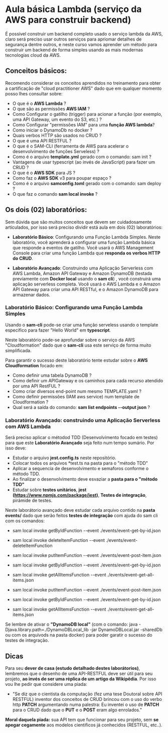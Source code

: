 # Aula básica Lambda (serviço da AWS para construir backend)

É possível construir um backend completo usado o serviço lambda da AWS, claro será preciso usar outros serviços para apriomar detalhes de segurança dentre outros, e neste curso vamos aprender um método para construir um backend de forma simples usando as mais modernas tecnologias cloud da AWS.

## Conceitos básicos:

Recomendo considerar os conceitos aprendidos no treinamento para obter a cartificação de "cloud practitioner AWS" dado que em qualquer momento posso lhes consultar sobre:
 * O que é o **AWS Lambda** ?
 * O que são as permissões **AWS IAM** ?
 * Como Configurar o gatilho (trigger) para acionar a função (por exemplo, uma API Gateway, um evento do S3, etc.) ?
 * Como Configurar "permissões IAM" para uma **função AWS lambda**?
 * Como iniciar o DynamoDb no docker ?
 * Quais verbos HTTP são usados no CRUD ?
 * O que é uma API RESTFUL ?
 * O que é o SAM-CLI (ferramenta de AWS para acelerar o desenvolvimento de funções Serveless) ?
 * Como é o arquivo **template.yml** gerado com o comando: sam init ?
 * Vantagens de usar typescript (ao invés de JavaScript) para fazer um CRUD ?
 * O que é o **AWS SDK** para JS ?
 * Como faz o **AWS SDK** v3 para poupar espaço ? 
 * Como é o arquivo **samconfig.toml** gerado com o comando: sam deploy ?
 * O que faz o comando **sam local invoke** ?


## Os dois (02) laboratórios:

Sem dúvida que são muitos conceitos que devem ser cuidadosamente artículados, por isso será preciso dividir está aula em dois (02) laboratórios:

 + **Laboratório Básico**: Configurando uma Função Lambda Simples. Neste laboratório, você aprenderá a configurar uma função Lambda básica que responde a eventos de gatilho. Você usará o AWS Management Console para criar uma função Lambda que **responda os verbos HTTP do CRUD**. 

+ **Laboratório Avançado**: Construindo uma Aplicação Serverless com AWS Lambda, Amazon API Gateway e Amazon DynamoDB (testada previamente com **Docker local** usando o **sam cli**) , você construirá uma aplicação serverless completa. Você usará o AWS Lambda e o Amazon API Gateway para criar uma API RESTful, e o Amazon DynamoDB para armazenar dados.


### **Laboratório Básico**: Configurando uma Função Lambda Simples

Usando o **sam-cli** pode-se criar uma função serveless usando o template especifico para fazer "Hello World" em **typescript**. 

Neste laboratório pode-se aprofundar sobre o serviço da AWS "Cloudformation" dado que o **sam-cli** usa este serviço de forma muito simplificada. 

Para garantir o sucesso deste laboratório tente estudar sobre o **AWS  Cloudformation** focado em:

* Como definir uma tabela DynamoDB ?
* Como definir um APIGateway e os caminhos para cada recurso atendido por uma API RestFUL ?
* Como criar diversos end-point num mesmo TEMPLATE.yaml ?
* Como definir permissões (IAM aws service) num template de Cloudformation ?
* Qual será a saída do comando: **sam list endpoints --output json** ?

### **Laboratório Avançado**: construindo uma Aplicação Serverless com AWS Lambda

Será preciso aplicar o métodod TDD (Desenvolvimento focado em testes) para que este **Laboratório Avançado** seja feito num tempo sumário. Por isso deve: 
*  Estudar o arquivo **jest.config.ts** neste repositório.
*  Colocar todos os arquivos *test.ts na pasta para o "método TDD"
*  Aplicar a sequencia de desenvolvimento e semaforos conforme o método TDD.
*  Ao finalizar o desenvolvimento deve esvaziar a **pasta para o "método TDD"**
*  Estudar sobre **testes unitários**, **jest (https://www.npmjs.com/package/jest)**, **Testes de integração**, pirámide de testes.
  

Neste laborátorio avançado deve estudar cada arquivo contido na **pasta events/** dado que serão feitos **testes de integração** com ajuda do sam cli com os comandos:

* sam local invoke getByIdFunction --event ./events/event-get-by-id.json

* sam local invoke deleteItemFunction --event ./events/event-deleteItemFunction

* sam local invoke putItemFunction --event ./events/event-post-item.json 

* sam local invoke getByIdFunction --event ./events/event-get-by-id.json

* sam local invoke getAllItemsFunction --event ./events/event-get-all-items.json

* sam local invoke putItemFunction --event ./events/event-post-item.json 

* sam local invoke getByIdFunction --event ./events/event-get-by-id.json

* sam local invoke getAllItemsFunction --event ./events/event-get-all-items.json

Se lembre de ativar o **"DynamoDB local"** (com o comando: java -Djava.library.path=./DynamoDBLocal_lib -jar DynamoDBLocal.jar -sharedDb ou com os arquivods na pasta docker) para poder garatir o sucesso do testes de integração.

## Dicas 

Para seu  **dever de casa (estudo detalhado destes laborátorios)**, lembremos que o desenho de uma API-RESTFUL deve ser útil para seu projeto, **ao invés de ser uma réplica de um artigo da Wikipẽdia**.  Por isso vou lhe pedir que considere uma piada:

- "Se diz que o cientista da computação (fez uma tese Doutoral sobre API RESTFUL) inventor dos conceitos de CRUD brincou com o uso do verbo http **PATCH** argumentando numa palestra: Eu inventei o uso de  **PATCH** para o CRUD dado que o **PUT** e o **POST** eram algo enrolados."

**Moral daquela piada:** sua API tem que funcionar para seu projeto, sem **se apegar cegamente** aos modelos cientificos já conhecidos (RESTFUL, etc..). 




